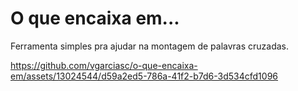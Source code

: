 # O que encaixa em...
Ferramenta simples pra ajudar na montagem de palavras cruzadas.

https://github.com/vgarciasc/o-que-encaixa-em/assets/13024544/d59a2ed5-786a-41f2-b7d6-3d534cfd1096
